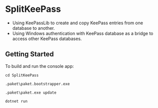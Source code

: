 # SplitKeePass

* Using KeePassLib to create and copy KeePass entries from one database to another.
* Using Windows authentication with KeePass database as a bridge to access other KeePass databases.

## Getting Started

To build and run the console app:

    cd SplitKeePass

    .paket\paket.bootstrapper.exe

    .paket\paket.exe update

    dotnet run
